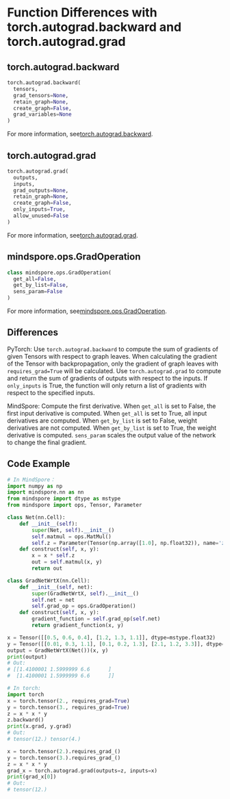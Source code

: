 # Function Differences with torch.autograd.backward and torch.autograd.grad

## torch.autograd.backward

```python
torch.autograd.backward(
  tensors,
  grad_tensors=None,
  retain_graph=None,
  create_graph=False,
  grad_variables=None
)
```

For more information, see[torch.autograd.backward](https://pytorch.org/docs/1.5.0/autograd.html#torch.autograd.backward).

## torch.autograd.grad

```python
torch.autograd.grad(
  outputs,
  inputs,
  grad_outputs=None,
  retain_graph=None,
  create_graph=False,
  only_inputs=True,
  allow_unused=False
)
```

For more information, see[torch.autograd.grad](https://pytorch.org/docs/1.5.0/autograd.html#torch.autograd.grad).

## mindspore.ops.GradOperation

```python
class mindspore.ops.GradOperation(
  get_all=False,
  get_by_list=False,
  sens_param=False
)
```

For more information, see[mindspore.ops.GradOperation](https://mindspore.cn/docs/api/en/r1.3/api_python/ops/mindspore.ops.GradOperation.html#mindspore.ops.GradOperation).

## Differences

PyTorch: Use `torch.autograd.backward` to compute the sum of gradients of given Tensors with respect to graph leaves. When calculating the gradient of the Tensor with backpropagation, only the gradient of graph leaves with `requires_grad=True` will be calculated. Use `torch.autograd.grad` to compute and return the sum of gradients of outputs with respect to the inputs. If `only_inputs` is True, the function will only return a list of gradients with respect to the specified inputs.

MindSpore: Compute the first derivative. When `get_all` is set to False, the first input derivative is computed. When `get_all` is set to True, all input derivatives are computed. When `get_by_list` is set to False, weight derivatives are not computed. When `get_by_list` is set to True, the weight derivative is computed. `sens_param` scales the output value of the network to change the final gradient.

## Code Example

```python
# In MindSpore：
import numpy as np
import mindspore.nn as nn
from mindspore import dtype as mstype
from mindspore import ops, Tensor, Parameter

class Net(nn.Cell):
    def __init__(self):
        super(Net, self).__init__()
        self.matmul = ops.MatMul()
        self.z = Parameter(Tensor(np.array([1.0], np.float32)), name='z')
    def construct(self, x, y):
        x = x * self.z
        out = self.matmul(x, y)
        return out

class GradNetWrtX(nn.Cell):
    def __init__(self, net):
        super(GradNetWrtX, self).__init__()
        self.net = net
        self.grad_op = ops.GradOperation()
    def construct(self, x, y):
        gradient_function = self.grad_op(self.net)
        return gradient_function(x, y)

x = Tensor([[0.5, 0.6, 0.4], [1.2, 1.3, 1.1]], dtype=mstype.float32)
y = Tensor([[0.01, 0.3, 1.1], [0.1, 0.2, 1.3], [2.1, 1.2, 3.3]], dtype=mstype.float32)
output = GradNetWrtX(Net())(x, y)
print(output)
# Out:
# [[1.4100001 1.5999999 6.6      ]
#  [1.4100001 1.5999999 6.6      ]]

# In torch:
import torch
x = torch.tensor(2., requires_grad=True)
y = torch.tensor(3., requires_grad=True)
z = x * x * y
z.backward()
print(x.grad, y.grad)
# Out:
# tensor(12.) tensor(4.)

x = torch.tensor(2.).requires_grad_()
y = torch.tensor(3.).requires_grad_()
z = x * x * y
grad_x = torch.autograd.grad(outputs=z, inputs=x)
print(grad_x[0])
# Out:
# tensor(12.)
```
